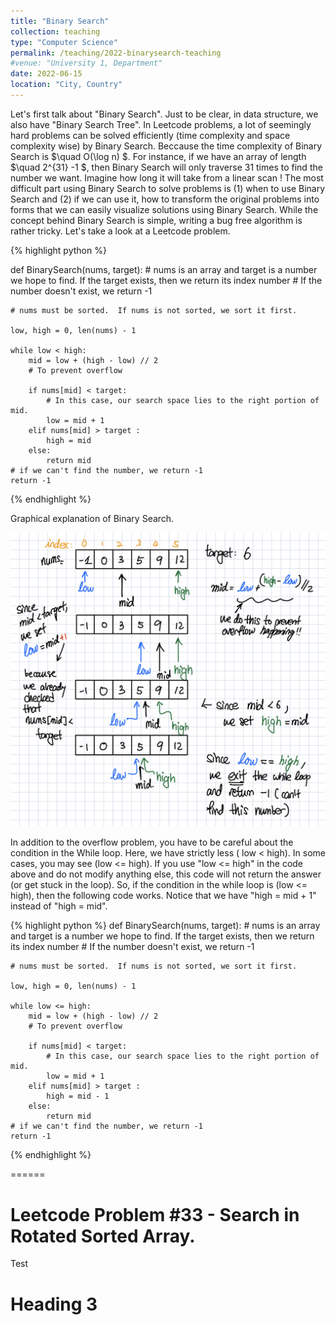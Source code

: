 ```yaml
---
title: "Binary Search"
collection: teaching
type: "Computer Science"
permalink: /teaching/2022-binarysearch-teaching
#venue: "University 1, Department"
date: 2022-06-15
location: "City, Country"
---
```


Let's first talk about "Binary Search".  Just to be clear, in data structure, we also have "Binary Search Tree".  In Leetcode problems, a lot of seemingly hard problems can be solved efficiently (time complexity and space complexity wise) by Binary Search.  Beccause the time complexity of Binary Search is  $\quad O(\log n) $.  For instance, if we have an array of length $\quad 2^{31} -1 $, then Binary Search will only traverse 31 times to find the number we want. Imagine how long it will take from a linear scan !  The most difficult part using Binary Search to solve problems is (1) when to use Binary Search and (2) if we can use it, how to transform the original problems into forms that we can easily visualize solutions using Binary Search.  While the concept behind Binary Search is simple, writing a bug free algorithm is rather tricky.  Let's take a look at a Leetcode problem. 

{% highlight python %}

def BinarySearch(nums, target):
    # nums is an array and target is a number we hope to find. If the target exists, then we return its index number 
    # If the number doesn't exist, we return -1 

    # nums must be sorted.  If nums is not sorted, we sort it first.

    low, high = 0, len(nums) - 1

    while low < high:
        mid = low + (high - low) // 2
        # To prevent overflow

        if nums[mid] < target:
            # In this case, our search space lies to the right portion of mid.
            low = mid + 1
        elif nums[mid] > target : 
            high = mid 
        else:
            return mid 
    # if we can't find the number, we return -1 
    return -1 

{% endhighlight %}

Graphical explanation of Binary Search. 

![Swiss Alps](/images/Binary_search_1.jpeg)

In addition to the overflow problem, you have to be careful about the condition in the While loop. Here, we have strictly less ( low < high).  In some cases, you may see (low <= high).  If you use "low <= high" in the code above and do not modify anything else, this code will not return the answer (or get stuck in the loop).  So, if the condition in the while loop is (low <= high), then the following code works. Notice that we have "high = mid + 1" instead of "high = mid". 

{% highlight python %}
def BinarySearch(nums, target):
    # nums is an array and target is a number we hope to find. If the target exists, then we return its index number 
    # If the number doesn't exist, we return -1 

    # nums must be sorted.  If nums is not sorted, we sort it first.

    low, high = 0, len(nums) - 1

    while low <= high:
        mid = low + (high - low) // 2
        # To prevent overflow

        if nums[mid] < target:
            # In this case, our search space lies to the right portion of mid.
            low = mid + 1
        elif nums[mid] > target : 
            high = mid - 1 
        else:
            return mid 
    # if we can't find the number, we return -1 
    return -1 

{% endhighlight %}


======

Leetcode Problem #33 - Search in Rotated Sorted Array. 
======

Test 

Heading 3
======
